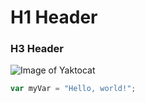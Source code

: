 # H1 Header
### H3 Header
![Image of Yaktocat](https://octodex.github.com/images/yaktocat.png)
``` javascript
var myVar = "Hello, world!";
```
